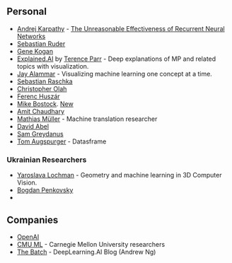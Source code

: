 ## Personal ##
 - [Andrej Karpathy](http://karpathy.github.io/) - [The Unreasonable Effectiveness of Recurrent Neural Networks](http://karpathy.github.io/2015/05/21/rnn-effectiveness/)
 - [Sebastian Ruder](https://ruder.io/)
 - [Gene Kogan](https://genekogan.com/)
 - [Explained.AI](https://explained.ai/) by [Terence Parr](https://parrt.cs.usfca.edu/) - Deep explanations of MP and related topics with visualization.
 - [Jay Alammar](https://jalammar.github.io/) - Visualizing machine learning one concept at a time.
 - [Sebastian Raschka](https://sebastianraschka.com/)
 - [Christopher Olah](http://colah.github.io/)
 - [Ferenc Huszár](https://www.inference.vc/) 
 - [Mike Bostock](https://bost.ocks.org/mike/). [New](https://observablehq.com/@mbostock)
 - [Amit Chaudhary](https://amitness.com/)
 - [Mathias Müller](https://bricksdont.github.io/year-archive/) - Machine translation researcher
 - [David Abel](https://david-abel.github.io/index.html)
 - [Sam Greydanus](https://greydanus.github.io/)
 - [Tom Augspurger](https://tomaugspurger.github.io/) - Datasframe
 
 ### Ukrainian Researchers ###
 - [Yaroslava Lochman](https://ylochman.github.io/) - Geometry and machine learning in 3D Computer Vision.
 - [Bogdan Penkovsky](https://penkovsky.com/)
 - []()
 
 ## Companies ##
  - [OpenAI](https://openai.com/blog/)
  - [CMU ML](https://blog.ml.cmu.edu/) - Carnegie Mellon University researchers
  - [The Batch](https://www.deeplearning.ai/the-batch/) - DeepLearning.AI Blog (Andrew Ng)
